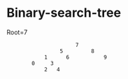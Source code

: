 # Binary-search-tree
Root=7

                          7
                     5         8
                1      6           9
            0     3
                2   4
